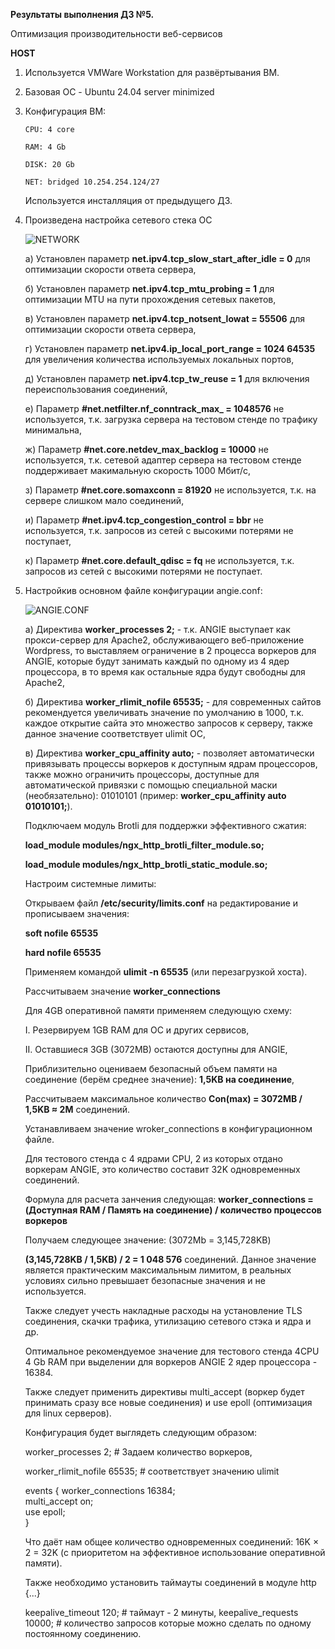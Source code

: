 **Результаты выполнения ДЗ №5.**

Оптимизация производительности веб-сервисов

**HOST**
1. Используется VMWare Workstation для развёртывания ВМ.
2. Базовая ОС - Ubuntu 24.04 server minimized
3. Конфигурация ВМ:

   ```
   CPU: 4 core

   RAM: 4 Gb

   DISK: 20 Gb

   NET: bridged 10.254.254.124/27
   ```
   Используется инсталляция от предыдущего ДЗ.
   
4. Произведена настройка сетевого стека ОС

   ![NETWORK]()

   а) Установлен параметр **net.ipv4.tcp_slow_start_after_idle = 0** для оптимизации скорости ответа сервера,
   
   б) Установлен параметр **net.ipv4.tcp_mtu_probing = 1** для оптимизации MTU на пути прохождения сетевых пакетов,
   
   в) Установлен параметр **net.ipv4.tcp_notsent_lowat = 55506** для оптимизации скорости ответа сервера,
   
   г) Установлен параметр **net.ipv4.ip_local_port_range = 1024 64535** для увеличения количества используемых локальных портов,
   
   д) Установлен параметр **net.ipv4.tcp_tw_reuse = 1** для включения переиспользования соединений,
   
   е) Параметр **#net.netfilter.nf_conntrack_max_ = 1048576** не используется, т.к. загрузка сервера на тестовом стенде по трафику минимальна,
   
   ж) Параметр **#net.core.netdev_max_backlog = 10000** не используется, т.к. сетевой адаптер сервера на тестовом стенде поддерживает макимальную скорость 1000 Мбит/с,
   
   з) Параметр **#net.core.somaxconn = 81920** не используется, т.к. на сервере слишком мало соединений,
   
   и) Параметр **#net.ipv4.tcp_congestion_control = bbr** не используется, т.к. запросов из сетей с высокими потерями не поступает,
   
   к) Параметр **#net.core.default_qdisc = fq** не используется, т.к. запросов из сетей с высокими потерями не поступает.
   

6. Настройкив основном файле конфигурации angie.conf:

   ![ANGIE.CONF]()

   а) Директива **worker_processes  2;** - т.к. ANGIE выступает как прокси-сервер для Apache2, обслуживающего веб-приложение Wordpress, то выставляем ограничение в 2 процесса воркеров для ANGIE, которые будут занимать каждый по одному из 4 ядер процессора, в то время как остальные ядра будут свободны для Apache2,
   
   б) Директива **worker_rlimit_nofile 65535;** - для современных сайтов рекомендуется увеличивать значение по умолчанию в 1000, т.к. каждое открытие сайта это множество запросов к серверу, также данное значение соответствует ulimit ОС,
   
   в) Директива **worker_cpu_affinity auto;** - позволяет автоматически привязывать процессы воркеров к доступным ядрам процессоров, также можно ограничить процессоры, доступные для автоматической привязки с помощью специальной маски (необязательно): 01010101 (пример: **worker_cpu_affinity auto 01010101;**).
   

   Подключаем модуль Brotli для поддержки эффективного сжатия:
   
    **load_module modules/ngx_http_brotli_filter_module.so;**
   
    **load_module modules/ngx_http_brotli_static_module.so;**

   Настроим системные лимиты:

   Открываем файл **/etc/security/limits.conf** на редактирование и прописываем значения:

   **soft nofile 65535**
   
   **hard nofile 65535**

   Применяем командой **ulimit -n 65535** (или перезагрузкой хоста).

   Рассчитываем значение **worker_connections**

   Для 4GB оперативной памяти применяем следующую схему:

   I. Резервируем 1GB RAM для ОС и других сервисов,

   II. Оставшиеся 3GB (3072MB) остаются доступны для ANGIE,

   Приблизительно оцениваем безопасный объем памяти на соединение (берём среднее значение): **1,5KB на соединение**,

   Рассчитываем максимальное количество **Con(max) = 3072MB / 1,5KB ≈ 2M** соединений.

   Устанавливаем значение wroker_connections в конфигурационном файле.

   Для тестового стенда с 4 ядрами CPU, 2 из которых отдано воркерам ANGIE, это количество составит 32K одновременных соединений.

   Формула для расчета занчения следующая: **worker_connections = (Доступная RAM / Память на соединение) / количество процессов воркеров**

   Получаем следующее значение: (3072Mb = 3,145,728KB)

   **(3,145,728KB / 1,5KB) / 2 = 1 048 576** соединений. Данное значение является практическим максимальным лимитом, в реальных условиях сильно превышает безопасные значения и не используется.

   Также следует учесть накладные расходы на установление TLS соединения, скачки трафика, утилизацию сетевого стэка и ядра и др.

   Оптимальное рекомендуемое значение для тестового стенда 4CPU 4 Gb RAM при выделении для воркеров ANGIE 2 ядер процессора - 16384.

   Также следует применить директивы multi_accept (воркер будет принимать сразу все новые соединения) и use epoll (оптимизация для linux серверов).

   Конфигурация будет выглядеть следующим образом:

   worker_processes 2;  # Задаем количество воркеров,
   
   worker_rlimit_nofile 65535; # соответствует значению ulimit
   
   events {
       worker_connections 16384;      
       multi_accept on;               
       use epoll;                     
   }

   Что даёт нам общее количество одновременных соединений: 16K × 2 = 32K (с приоритетом на эффективное использование оперативной памяти).

   Также необходимо установить таймауты соединений в модуле http {...}

   keepalive_timeout 120; # таймаут - 2 минуты,
   keepalive_requests 10000; # количество запросов которые можно сделать по одному постоянному соединению.

   


































   
